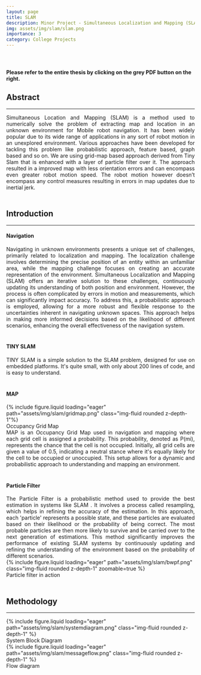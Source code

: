 ```yaml
---
layout: page
title: SLAM
description: Minor Project - Simultaneous Localization and Mapping (SLAM) Using Grid-Map and Particle Filter
img: assets/img/slam/slam.png
importance: 3
category: College Projects
---
```

<header>
    <h1>
        <a href="{{ '/assets/pdf/slam.pdf' | relative_url }}" target="_blank" rel="noopener noreferrer" class="float-right" style="color: grey; text-decoration: none;">
        <i class="fa-solid fa-file-pdf"></i>
        </a>
    </h1>
</header>


**Please refer to the entire thesis by clicking on the grey PDF button on the right.**

## Abstract

---

<div style="text-align: justify;">
    Simultaneous Location and Mapping (SLAM) is a method used to numerically solve the problem of extracting map and location in an unknown environment for Mobile robot navigation. It has been widely popular due to its wide range of applications in any sort of robot motion in an unexplored environment. Various approaches have been developed for tackling this problem like probabilistic approach, feature based, graph based and so on. We are using grid-map based approach derived from Tiny Slam that is enhanced with a layer of particle filter over it. The approach resulted in a improved map with less orientation errors and can encompass even greater robot motion speed. The robot motion however doesn’t encompass any control measures resulting in errors in map updates due to inertial jerk.
</div>
<div style="border: 10px solid transparent;"></div>

## Introduction

---

#### Navigation

<div style="text-align: justify;">
Navigating in unknown environments presents a unique set of challenges, primarily related to localization and mapping. The localization challenge involves determining the precise position of an entity within an unfamiliar area, while the mapping challenge focuses on creating an accurate representation of the environment. Simultaneous Localization and Mapping (SLAM) offers an iterative solution to these challenges, continuously updating its understanding of both position and environment. However, the process is often complicated by errors in motion and measurements, which can significantly impact accuracy. To address this, a probabilistic approach is employed, allowing for a more robust and flexible response to the uncertainties inherent in navigating unknown spaces. This approach helps in making more informed decisions based on the likelihood of different scenarios, enhancing the overall effectiveness of the navigation system.
</div>
<div style="border: 10px solid transparent;"></div>

#### TINY SLAM

<div style="text-align: justify;">
    TINY SLAM is a simple solution to the SLAM problem, designed for use on embedded platforms. It's quite small, with only about 200 lines of code, and is easy to understand.
</div>
<div style="border: 10px solid transparent;"></div>

#### MAP

<div class="row mt-3">
    <div class="col-sm mt-3 mt-md-0">
        {% include figure.liquid loading="eager" path="assets/img/slam/gridmap.png" class="img-fluid rounded z-depth-1"%}
    </div>
</div>

<div class="caption">
    Occupancy Grid Map
</div>

<div style="text-align: justify;">
    MAP is an Occupancy Grid Map used in navigation and mapping where each grid cell is assigned a probability. This probability, denoted as P(mi), represents the chance that the cell is not occupied. Initially, all grid cells are given a value of 0.5, indicating a neutral stance where it's equally likely for the cell to be occupied or unoccupied. This setup allows for a dynamic and probabilistic approach to understanding and mapping an environment.
</div>
<div style="border: 10px solid transparent;"></div>

#### Particle Filter

<div style="text-align: justify;">
    The Particle Filter is a probabilistic method used to provide the best estimation in systems like SLAM . It involves a process called resampling, which helps in refining the accuracy of the estimation. In this approach, each 'particle' represents a possible state, and these particles are evaluated based on their likelihood or the probability of being correct. The most probable particles are then more likely to survive and be carried over to the next generation of estimations. This method significantly improves the performance of existing SLAM systems by continuously updating and refining the understanding of the environment based on the probability of different scenarios.
</div>

<div class="row mt-3">
    <div class="col-sm mt-3 mt-md-0">
        {% include figure.liquid loading="eager" path="assets/img/slam/bwpf.png" class="img-fluid rounded z-depth-1" zoomable=true %}
    </div>
</div>

<div class="caption">
    Particle filter in action
</div>
<div style="border: 10px solid transparent;"></div>

## Methodology

---

<div class="row mt-3">
    <div class="col-sm mt-3 mt-md-0">
        {% include figure.liquid loading="eager" path="assets/img/slam/systemdiagram.png" class="img-fluid rounded z-depth-1" %}
    </div>
</div>
<div class="caption">
    System Block Diagram
</div>

<div class="row mt-3">
    <div class="col-sm mt-3 mt-md-0">
        {% include figure.liquid loading="eager" path="assets/img/slam/messageflow.png" class="img-fluid rounded z-depth-1" %}
    </div>
</div>

<div class="caption">
    Flow diagram
</div>

